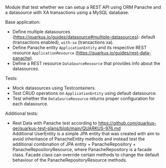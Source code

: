 Module that test whether we can setup a REST API using ORM Panache and a datasource with XA transactions using a MySQL database.

Base application:
- Define multiple datasources (https://quarkus.io/guides/datasource#multiple-datasources): default (transactions enabled), `with-xa` (transactions xa).
- Define Panache entity `ApplicationEntity` and its respective REST resource `ApplicationResource` (https://quarkus.io/guides/rest-data-panache).
- Define a REST resource `DataSourceResource` that provides info about the datasources.

Tests:
- Mock datasources using Testcontainers.
- Test CRUD operations on `ApplicationEntity` using default datasource.
- Test whether the `DataSourceResource` returns proper configuration for each datasource.

Additional tests:
- Rest Data with Panache test according to https://github.com/quarkus-qe/quarkus-test-plans/blob/main/QUARKUS-976.md  
Additional UserEntity is a simple JPA entity that was created with aim to avoid inheritance of PanacheEntity methods
and instead test the additional combination of JPA entity + PanacheRepository + PanacheRepositoryResource, where
PanacheRepository is a facade class. Facade class can override certain methods to change the default behaviour of the
PanacheRepositoryResource methods.